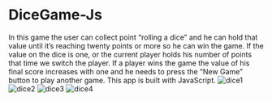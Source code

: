 # DiceGame-Js
 In this game the user can collect point  “rolling a dice” and he can hold that value until it’s reaching twenty points or more so he can win the game. If the value on the dice is one, or the current player holds his number of points that time we switch the player. If a player wins the game the value of his final score increases with one and he needs to press the “New Game” button to play another game. This app is built with JavaScript.
![dice1](https://user-images.githubusercontent.com/69143183/135750650-4d8b789b-9c5f-461c-83fc-73f7de6b1a68.jpg)
![dice2](https://user-images.githubusercontent.com/69143183/135750655-a9951cae-9848-4161-a3a1-7f6f54a08e83.jpg)
![dice3](https://user-images.githubusercontent.com/69143183/135750658-5d4ed0bd-5fad-4062-954a-bee9c0b3997e.jpg)
![dice4](https://user-images.githubusercontent.com/69143183/135750659-751ba71d-f2d1-4f16-b4a9-b211215c55a8.jpg)
